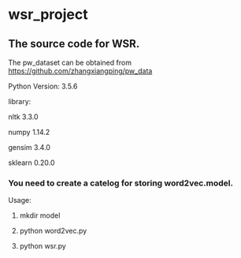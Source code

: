 # wsr_project

## The source code for WSR.

The pw_dataset can be obtained from https://github.com/zhangxiangping/pw_data

Python Version: 3.5.6

library: 

nltk 3.3.0

numpy 1.14.2

gensim 3.4.0

sklearn 0.20.0

### You need to create a catelog for storing word2vec.model.

Usage:
1. mkdir model

2. python word2vec.py

3. python wsr.py
